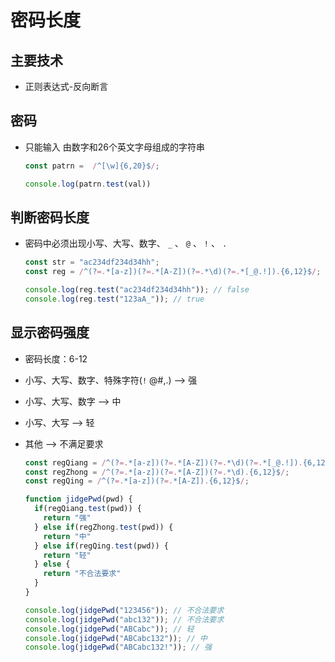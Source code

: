# 密码长度

## 主要技术

  - 正则表达式-反向断言

## 密码

  - 只能输入 由数字和26个英文字母组成的字符串

    ```js
    const patrn =  /^[\w]{6,20}$/;

    console.log(patrn.test(val))
    ```

## 判断密码长度

  - 密码中必须出现小写、大写、数字、 `_` 、 `@` 、 `!` 、 `.`

    ```js
    const str = "ac234df234d34hh";
    const reg = /^(?=.*[a-z])(?=.*[A-Z])(?=.*\d)(?=.*[_@.!]).{6,12}$/;

    console.log(reg.test("ac234df234d34hh")); // false
    console.log(reg.test("123aA_")); // true
    ```

## 显示密码强度

  - 密码长度：6-12

  - 小写、大写、数字、特殊字符(`!` @#,.) --> 强

  - 小写、大写、数字 --> 中

  - 小写、大写 --> 轻

  - 其他 --> 不满足要求

    ```js
    const regQiang = /^(?=.*[a-z])(?=.*[A-Z])(?=.*\d)(?=.*[_@.!]).{6,12}$/;
    const regZhong = /^(?=.*[a-z])(?=.*[A-Z])(?=.*\d).{6,12}$/;
    const regQing = /^(?=.*[a-z])(?=.*[A-Z]).{6,12}$/;

    function jidgePwd(pwd) {
      if(regQiang.test(pwd)) {
        return "强"
      } else if(regZhong.test(pwd)) {
        return "中"
      } else if(regQing.test(pwd)) {
        return "轻"
      } else {
        return "不合法要求"
      }
    }

    console.log(jidgePwd("123456")); // 不合法要求
    console.log(jidgePwd("abc132")); // 不合法要求
    console.log(jidgePwd("ABCabc")); // 轻
    console.log(jidgePwd("ABCabc132")); // 中
    console.log(jidgePwd("ABCabc132!")); // 强
    ```
